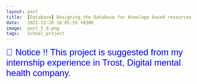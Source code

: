 ```yaml
---
layout: post
title:  [Database] Designing the Database for Knowlege based resources
date:   2022-12-20 18:05:55 +0300
image:  post_5_0.png
tags:   School_project 
---
```




<div class="notice--yellow">
   <span style="font-size: 24px; color: blue; font-family: Arial;">
      💜 Notice !! 
      This project is suggested from my internship experience in Trost, Digital mental health company.  
   </span>
</div>


